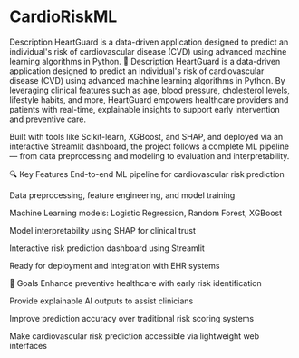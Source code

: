 # CardioRiskML
Description HeartGuard is a data-driven application designed to predict an individual's risk of cardiovascular disease (CVD) using advanced machine learning algorithms in Python.
📌 Description
HeartGuard is a data-driven application designed to predict an individual's risk of cardiovascular disease (CVD) using advanced machine learning algorithms in Python. By leveraging clinical features such as age, blood pressure, cholesterol levels, lifestyle habits, and more, HeartGuard empowers healthcare providers and patients with real-time, explainable insights to support early intervention and preventive care.

Built with tools like Scikit-learn, XGBoost, and SHAP, and deployed via an interactive Streamlit dashboard, the project follows a complete ML pipeline — from data preprocessing and modeling to evaluation and interpretability.

🔍 Key Features
End-to-end ML pipeline for cardiovascular risk prediction

Data preprocessing, feature engineering, and model training

Machine Learning models: Logistic Regression, Random Forest, XGBoost

Model interpretability using SHAP for clinical trust

Interactive risk prediction dashboard using Streamlit

Ready for deployment and integration with EHR systems

🎯 Goals
Enhance preventive healthcare with early risk identification

Provide explainable AI outputs to assist clinicians

Improve prediction accuracy over traditional risk scoring systems

Make cardiovascular risk prediction accessible via lightweight web interfaces

